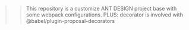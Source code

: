 >> This repository is a customize ANT DESIGN project base with some webpack configurations.
>> PLUS: decorator is involved with @babel/plugin-proposal-decorators